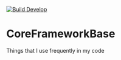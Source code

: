 [![Build Develop](https://dev.azure.com/litetex/CoreFrameworkBase/_apis/build/status/Develop?label=build%20develop)](https://dev.azure.com/litetex/CoreFrameworkBase/_build/latest?definitionId=1)

# CoreFrameworkBase
Things that I use frequently in my code
